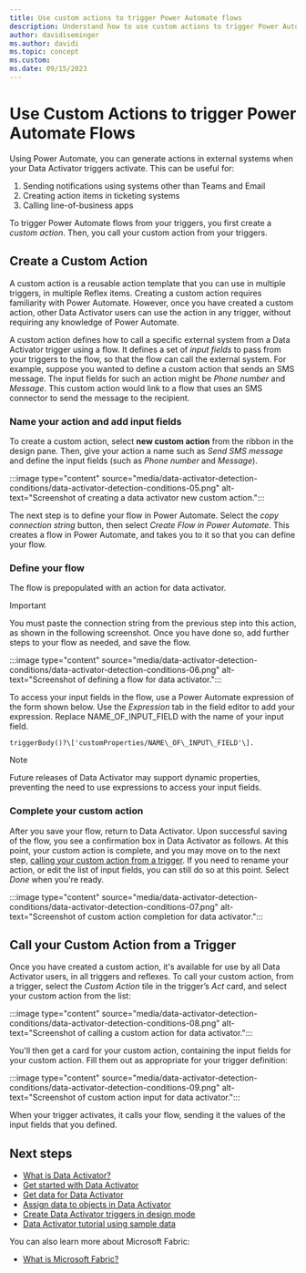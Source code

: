 ```yaml
---
title: Use custom actions to trigger Power Automate flows
description: Understand how to use custom actions to trigger Power Automate flows with Data Activator.
author: davidiseminger
ms.author: davidi
ms.topic: concept
ms.custom: 
ms.date: 09/15/2023
---
```


# Use Custom Actions to trigger Power Automate Flows

Using Power Automate, you can generate actions in external systems when your Data Activator triggers activate. This can be useful for:

1. Sending notifications using systems other than Teams and Email
2. Creating action items in ticketing systems
3. Calling line-of-business apps

To trigger Power Automate flows from your triggers, you first create a *custom action*. Then, you call your custom action from your triggers. 

## Create a Custom Action

A custom action is a reusable action template that you can use in multiple triggers, in multiple Reflex items. Creating a custom action requires familiarity with Power Automate. However, once you have created a custom action, other Data Activator users can use the action in any trigger, without requiring any knowledge of Power Automate. 

A custom action defines how to call a specific external system from a Data Activator trigger using a flow. It defines a set of *input fields* to pass from your triggers to the flow, so that the flow can call the external system. For example, suppose you wanted to define a custom action that sends an SMS message. The input fields for such an action might be *Phone number* and *Message*. This custom action would link to a flow that uses an SMS connector to send the message to the recipient.

### Name your action and add input fields

To create a custom action, select **new custom action** from the ribbon in the design pane. Then, give your action a name such as *Send SMS message* and define the input fields (such as *Phone number* and *Message*). 

:::image type="content" source="media/data-activator-detection-conditions/data-activator-detection-conditions-05.png" alt-text="Screenshot of creating a data activator new custom action.":::


The next step is to define your flow in Power Automate. Select the *copy connection string* button, then select *Create Flow in Power Automate*. This creates a flow in Power Automate, and takes you to it so that you can define your flow.

### Define your flow

The flow is prepopulated with an action for data activator. 

> [!IMPORTANT]
> You must paste the connection string from the previous step into this action, as shown in the following screenshot. Once you have done so, add further steps to your flow as needed, and save the flow.

:::image type="content" source="media/data-activator-detection-conditions/data-activator-detection-conditions-06.png" alt-text="Screenshot of defining a flow for data activator.":::


To access your input fields in the flow, use a Power Automate expression of the form shown below. Use the *Expression* tab in the field editor to add your expression. Replace NAME\_OF\_INPUT\_FIELD with the name of
your input field. 

```
triggerBody()?\['customProperties/NAME\_OF\_INPUT\_FIELD'\].
```

> [!NOTE]
> Future releases of Data Activator may support dynamic properties, preventing the need to use expressions to access your input fields.

### Complete your custom action

After you save your flow, return to Data Activator. Upon successful saving of the flow, you see a confirmation box in Data Activator as follows. At this point, your custom action is complete, and you may move on to the next step, [calling your custom action from a trigger](#call-your-custom-action-from-a-trigger). If you need to rename your action, or edit the list of input fields, you can still do so at this point. Select *Done* when you're ready.


:::image type="content" source="media/data-activator-detection-conditions/data-activator-detection-conditions-07.png" alt-text="Screenshot of custom action completion for data activator.":::


## Call your Custom Action from a Trigger

Once you have created a custom action, it's available for use by all Data Activator users, in all triggers and reflexes. To call your custom action, from a trigger, select the *Custom Action* tile in the trigger’s *Act* card, and select your custom action from the list:

:::image type="content" source="media/data-activator-detection-conditions/data-activator-detection-conditions-08.png" alt-text="Screenshot of calling a custom action for data activator.":::


You'll then get a card for your custom action, containing the input fields for your custom action. Fill them out as appropriate for your trigger definition:

:::image type="content" source="media/data-activator-detection-conditions/data-activator-detection-conditions-09.png" alt-text="Screenshot of custom action input for data activator.":::

When your trigger activates, it calls your flow, sending it the values of the input fields that you defined.

## Next steps

* [What is Data Activator?](data-activator-introduction.md)
* [Get started with Data Activator](data-activator-get-started.md)
* [Get data for Data Activator](data-activator-get-data.md)
* [Assign data to objects in Data Activator](data-activator-assign-data-objects.md)
* [Create Data Activator triggers in design mode](data-activator-create-triggers-design-mode.md)
* [Data Activator tutorial using sample data](data-activator-tutorial.md)

You can also learn more about Microsoft Fabric:

* [What is Microsoft Fabric?](../get-started/microsoft-fabric-overview.md)

